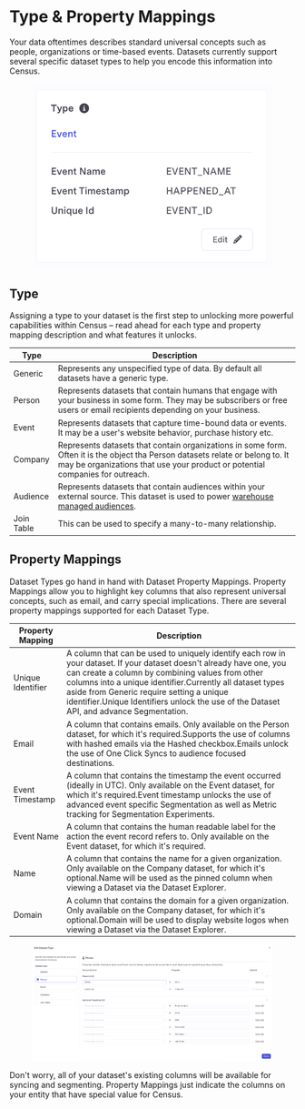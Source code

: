 # Type & Property Mappings

Your data oftentimes describes standard universal concepts such as people, organizations or time-based events. Datasets currently support several specific dataset types to help you encode this information into Census.

<figure><img src="../../.gitbook/assets/image (3) (1) (1) (1).png" alt=""><figcaption></figcaption></figure>

## Type

Assigning a type to your dataset is the first step to unlocking more powerful capabilities within Census – read ahead for each type and property mapping description and what features it unlocks.

| Type | Description |
| ---- | ---- |
| Generic | Represents any unspecified type of data. By default all datasets have a generic type. |
| Person | Represents datasets that contain humans that engage with your business in some form. They may be subscribers or free users or email recipients depending on your business. |
| Event | Represents datasets that capture time-bound data or events. It may be a user's website behavior, purchase history etc. |
| Company | Represents datasets that contain organizations in some form. Often it is the object tha Person datasets relate or belong to. It may be organizations that use your product or potential companies for outreach. |
| Audience | Represents datasets that contain audiences within your external source. This dataset is used to power [warehouse managed audiences](../../basics/audience-hub/warehouse-managed-audiences.md). |
| Join Table | This can be used to specify a many-to-many relationship.  |

## Property Mappings

Dataset Types go hand in hand with Dataset Property Mappings. Property Mappings allow you to highlight key columns that also represent universal concepts, such as email, and carry special implications. There are several property mappings supported for each Dataset Type.

| Property Mapping | Description |
|---|---|
| Unique Identifier | A column that can be used to uniquely identify each row in your dataset. If your dataset doesn't already have one, you can create a column by combining values from other columns into a unique identifier.Currently all dataset types aside from Generic require setting a unique identifier.Unique Identifiers unlock the use of the Dataset API, and advance Segmentation. |
| Email | A column that contains emails. Only available on the Person dataset, for which it's required.Supports the use of columns with hashed emails via the Hashed checkbox.Emails unlock the use of One Click Syncs to audience focused destinations. |
| Event Timestamp | A column that contains the timestamp the event occurred (ideally in UTC). Only available on the Event dataset, for which it's required.Event timestamp unlocks the use of advanced event specific Segmentation as well as Metric tracking for Segmentation Experiments. |
| Event Name | A column that contains the human readable label for the action the event record refers to. Only available on the Event dataset, for which it's required. |
| Name | A column that contains the name for a given organization. Only available on the Company dataset, for which it's optional.Name will be used as the pinned column when viewing a Dataset via the Dataset Explorer. |
| Domain | A column that contains the domain for a given organization. Only available on the Company dataset, for which it's optional.Domain will be used to display website logos when viewing a Dataset via the Dataset Explorer. |

<figure><img src="../../.gitbook/assets/image (4) (1).png" alt=""><figcaption></figcaption></figure>

Don't worry, all of your dataset's existing columns will be available for syncing and segmenting. Property Mappings just indicate the columns on your entity that have special value for Census.
